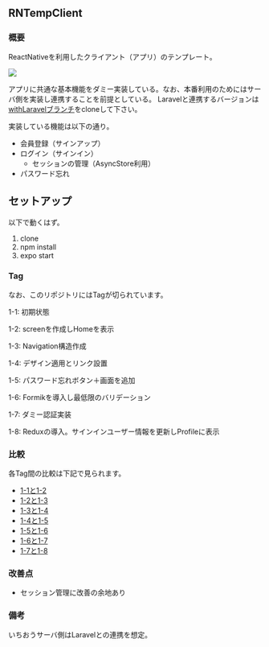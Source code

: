 ## RNTempClient

### 概要

ReactNativeを利用したクライアント（アプリ）のテンプレート。

<img src="http://www.bluecode.jp/resources/TempClient.jpg" style="with:680">

アプリに共通な基本機能をダミー実装している。なお、本番利用のためにはサーバ側を実装し連携することを前提としている。
Laravelと連携するバージョンは[withLaravelブランチ](https://github.com/eizaburo/ReactNativeTemplateClient/tree/withLaravel)をcloneして下さい。

実装している機能は以下の通り。

* 会員登録（サインアップ）
* ログイン（サインイン）
  * セッションの管理（AsyncStore利用）
* パスワード忘れ

## セットアップ

以下で動くはず。

1. clone
1. npm install
1. expo start

### Tag

なお、このリポジトリにはTagが切られています。

1-1: 初期状態

1-2: screenを作成しHomeを表示

1-3: Navigation構造作成

1-4: デザイン適用とリンク設置

1-5: パスワード忘れボタン＋画面を追加

1-6: Formikを導入し最低限のバリデーション

1-7: ダミー認証実装

1-8: Reduxの導入。サインインユーザー情報を更新しProfileに表示

### 比較

各Tag間の比較は下記で見られます。

* [1-1と1-2](https://github.com/eizaburo/ReactNativeTemplateClient/compare/2ec173fe48663b0a80e51ebb7debb572cb21baaa...c1d34177071e978a560df82a832c698c971122ce)
* [1-2と1-3](https://github.com/eizaburo/ReactNativeTemplateClient/compare/c1d34177071e978a560df82a832c698c971122ce...6f63bbf8854a90eeb688c1f531536d3624860ff6)
* [1-3と1-4](https://github.com/eizaburo/ReactNativeTemplateClient/compare/6f63bbf8854a90eeb688c1f531536d3624860ff6...dbe4e36f228f8f0090b43829b52862f052ce8d92)
* [1-4と1-5](https://github.com/eizaburo/ReactNativeTemplateClient/compare/dbe4e36f228f8f0090b43829b52862f052ce8d92...df329bbd9def1738de667ca3b356410990d28565)
* [1-5と1-6](https://github.com/eizaburo/ReactNativeTemplateClient/compare/df329bbd9def1738de667ca3b356410990d28565...b8a0bf8f4d41eccbc96e591b347b8ef5fceccb58)
* [1-6と1-7](https://github.com/eizaburo/ReactNativeTemplateClient/compare/b8a0bf8f4d41eccbc96e591b347b8ef5fceccb58...3ef0cb67bda364f4df16fec3c4f88af21c6cda2b)
* [1-7と1-8](https://github.com/eizaburo/ReactNativeTemplateClient/compare/3ef0cb67bda364f4df16fec3c4f88af21c6cda2b...7fadd95750714dcccec17a2f1e9722f844fe0b3b)


### 改善点

* セッション管理に改善の余地あり

### 備考

いちおうサーバ側はLaravelとの連携を想定。